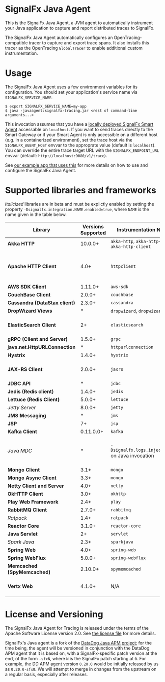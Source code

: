 # SignalFx Java Agent

This is the SignalFx Java Agent, a JVM agent to automatically instrument your
Java application to capture and report distributed traces to SignalFx.

The SignalFx Java Agent automatically configures an OpenTracing-compatible
tracer to capture and export trace spans. It also installs this tracer
as the OpenTracing `GlobalTracer` to enable additional custom instrumentation.

# Usage

The SignalFx Java Agent uses a few environment variables for its configuration.
You should set your application's service name via `SIGNALFX_SERVICE_NAME`:

```
$ export SIGNALFX_SERVICE_NAME=my-app
$ java -javaagent:signalfx-tracing.jar <rest of command-line arguments...>
```

This invocation assumes that you have a [locally deployed SignalFx Smart
Agent](https://docs.signalfx.com/en/latest/apm/apm-deployment/smart-agent.html)
accessable on `localhost`.  If you want to send traces directly to the Smart
Gateway or if your Smart Agent is only accessible on a different host (e.g. in
a containerized environment), set the trace host via the `SIGNALFX_AGENT_HOST`
envvar to the approprate value (default is `localhost`).  You can override the
entire trace target URL with the `SIGNALFX_ENDPOINT_URL` envvar (default:
`http://localhost:9080/v1/trace`).

See [our example app that uses
this](https://github.com/signalfx/tracing-examples/tree/master/java-agent) for
more details on how to use and configure the SignalFx Java Agent.

# Supported libraries and frameworks

_Italicized_ libraries are in beta and must be explictly enabled by setting the
property `-Dsignalfx.integration.NAME.enabled=true`, where `NAME` is the name
given in the table below.

| Library | Versions Supported | Instrumentation Name(s) | Notes |
| ---     | ---                | ---                     | ---   |
| **Akka HTTP** | 10.0.0+ | `akka-http`, `akka-http-server`, `akka-http-client` | |
| **Apache HTTP Client** | 4.0+ | `httpclient` | Also supports the DropWizard HTTP Client that subclasses the Apache one |
| **AWS SDK Client** | 1.11.0+ | `aws-sdk` | |
| **CouchBase Client** | 2.0.0+ | `couchbase` | |
| **Cassandra (DataStax client)** | 2.3.0+ | `cassandra` | |
| **DropWizard Views** | * | `dropwizard`, `dropwizard-view` | |
| **ElasticSearch Client** | 2+ | `elasticsearch` | Supports both REST and transport clients |
| **gRPC (Client and Server)** | 1.5.0+ | `grpc` | |
| **java.net.HttpURLConnection** | * | `httpurlconnection` | |
| **Hystrix** | 1.4.0+ | `hystrix` | |
| **JAX-RS Client** | 2.0.0+ | `jaxrs` | Also supports DropWizard client 0.8.0+ |
| **JDBC API** | * | `jdbc` | |
| **Jedis (Redis client)** | 1.4.0+ | `jedis` | |
| **Lettuce (Redis Client)** | 5.0.0+ | `lettuce` | |
| _Jetty Server_ | 8.0.0+ | `jetty` | |
| **JMS Messaging** | * | `jms` | |
| **JSP** | 7+ | `jsp` | |
| **Kafka Client** | 0.11.0.0+ | `kafka` | |
| _Java MDC_ | * | `-Dsignalfx.logs.injection=true` on Java invocation | Injects `signalfx.trace_id` and `signalfx.span_id` to MDC contexts |
| **Mongo Client** | 3.1+ | `mongo` | |
| **Mongo Async Client** | 3.3+ | `mongo` | |
| **Netty Client and Server** | 4.0+ | `netty` | |
| **OkHTTP Client** | 3.0+ | `okhttp` | |
| **Play Web Framework** | 2.4+ | `play` | |
| **RabbitMQ Client** | 2.7.0+ | `rabbitmq` | |
| _Ratpack_ | 1.4+ | `ratpack` | |
| **Reactor Core** | 3.1.0+ | `reactor-core` | |
| **Java Servlet** | 2+ | `servlet` | |
| _Spark Java_ | 2.3+ | `sparkjava` | |
| **Spring Web** | 4.0+ | `spring-web` | |
| **Spring WebFlux** | 5.0.0+ | `spring-webflux` | |
| **Memcached (SpyMemcached)** | 2.10.0+ | `spymemcached` | |
| **Vertx Web** | 4.1.0+  | N/A | This works through the Netty instrumentation |

# License and Versioning

The SignalFx Java Agent for Tracing is released under the terms of the Apache
Software License version 2.0. See [the license file](./LICENSE) for more details.

SignalFx's Java agent is a fork of the [DataDog Java APM
project](https://github.com/DataDog/dd-trace-java); for the time being, the agent
will be versioned in conjunction with the DataDog APM agent that it is based on,
with a SignalFx-specific patch version at the end, of the form `-sfxN`, where `N`
is the SignalFx patch starting at `0`. For example, the DD APM agent version
`0.20.0` would be initially released by us as `0.20.0-sfx0`.  We will attempt to
merge in changes from the upstream on a regular basis, especially after releases.
